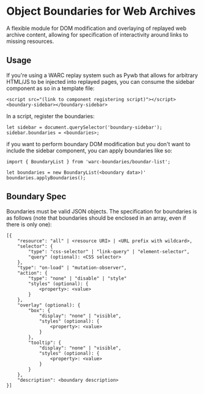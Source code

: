 # Object Boundaries for Web Archives

A flexible module for DOM modification and overlaying of replayed web archive content, allowing for specification of interactivity around links to missing resources. 

## Usage

<install instructions>

<import instructions>

If you're using a WARC replay system such as Pywb that allows for arbitrary HTML/JS to be injected into replayed pages, you can consume the sidebar component as so in a template file:

```
<script src="(link to component registering script)"></script>
<boundary-sidebar></boundary-sidebar>
```

In a script, register the boundaries:

```
let sidebar = document.querySelector('boundary-sidebar');
sidebar.boundaries = <boundaries>;
```

if you want to perform boundary DOM modification but you don't want to include the sidebar component, you can apply boundaries like so:

```
import { BoundaryList } from 'warc-boundaries/boundar-list';

let boundaries = new BoundaryList(<boundary data>)'
boundaries.applyBoundaries();
```

## Boundary Spec

Boundaries must be valid JSON objects. The specification for boundaries is as follows (note that boundaries should be enclosed in an array, even if there is only one):
```
[{
    "resource": "all" | <resource URI> | <URL prefix with wildcard>,
    "selector": {
        "type": "css-selector" | "link-query" | "element-selector",
        "query" (optional): <CSS selector> 
    },
    "type": "on-load" | "mutation-observer",
    "action": {
        "type": "none" | "disable" | "style"
        "styles" (optional): {
            <property>: <value>
        }
    },
    "overlay" (optional): {
        "box": {
            "display": "none" | "visible",
            "styles" (optional): {
                <property>: <value>
            }
        },
        "tooltip": {
            "display": "none" | "visible",
            "styles" (optional): {
                <property>: <value>
            }
        }
    },
    "description": <boundary description>
}]
```